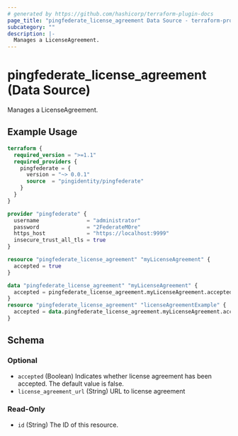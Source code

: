 ```yaml
---
# generated by https://github.com/hashicorp/terraform-plugin-docs
page_title: "pingfederate_license_agreement Data Source - terraform-provider-pingfederate"
subcategory: ""
description: |-
  Manages a LicenseAgreement.
---
```


# pingfederate_license_agreement (Data Source)

Manages a LicenseAgreement.

## Example Usage

```terraform
terraform {
  required_version = ">=1.1"
  required_providers {
    pingfederate = {
      version = "~> 0.0.1"
      source  = "pingidentity/pingfederate"
    }
  }
}

provider "pingfederate" {
  username               = "administrator"
  password               = "2FederateM0re"
  https_host             = "https://localhost:9999"
  insecure_trust_all_tls = true
}

resource "pingfederate_license_agreement" "myLicenseAgreement" {
  accepted = true
}

data "pingfederate_license_agreement" "myLicenseAgreement" {
  accepted = pingfederate_license_agreement.myLicenseAgreement.accepted
}
resource "pingfederate_license_agreement" "licenseAgreementExample" {
  accepted = data.pingfederate_license_agreement.myLicenseAgreement.accepted
}
```

<!-- schema generated by tfplugindocs -->
## Schema

### Optional

- `accepted` (Boolean) Indicates whether license agreement has been accepted. The default value is false.
- `license_agreement_url` (String) URL to license agreement

### Read-Only

- `id` (String) The ID of this resource.
